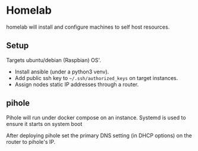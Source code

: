 # Homelab

homelab will install and configure machines to self host resources.

## Setup

Targets ubuntu/debian (Raspbian) OS'.

- Install ansible (under a python3 venv).
- Add public ssh key to `~/.ssh/authorized_keys` on target instances.
- Assign nodes static IP addresses through a router.

## pihole

Pihole will run under docker compose on an instance.
Systemd is used to ensure it starts on system boot

After deploying pihole set the primary DNS setting (in DHCP options) on the router to pihole's IP.
